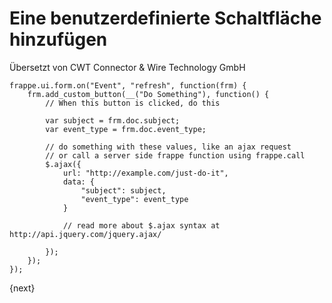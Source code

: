 # Eine benutzerdefinierte Schaltfläche hinzufügen

<span class="text-muted contributed-by">Übersetzt von CWT Connector & Wire Technology GmbH</span> 

	frappe.ui.form.on("Event", "refresh", function(frm) {
		frm.add_custom_button(__("Do Something"), function() {
			// When this button is clicked, do this
			
			var subject = frm.doc.subject;
			var event_type = frm.doc.event_type;
			
			// do something with these values, like an ajax request 
			// or call a server side frappe function using frappe.call
			$.ajax({
				url: "http://example.com/just-do-it",
				data: {
					"subject": subject,
					"event_type": event_type
				}
				
				// read more about $.ajax syntax at http://api.jquery.com/jquery.ajax/
			
			});
		});
	});

{next}
